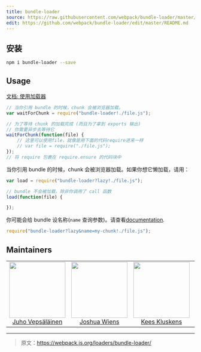 ```yaml
---
title: bundle-loader
source: https://raw.githubusercontent.com/webpack/bundle-loader/master/README.md
edit: https://github.com/webpack/bundle-loader/edit/master/README.md
---
```

## 安装

```bash
npm i bundle-loader --save
```

## Usage

[文档: 使用加载器](http://webpack.github.io/docs/using-loaders.html)

``` javascript
// 当你引用 bundle 的时候，chunk 会被浏览器加载。
var waitForChunk = require("bundle-loader!./file.js");

// 为了等待 chunk 的加载完成 (而且为了拿到 exports 输出)
// 你需要异步去等待它
waitForChunk(function(file) {
	// 这里可以使用file，就像是用下面的代码require进来一样
	// var file = require("./file.js");
});
// 将 require 包裹在 require.ensure 的代码块中
```

当你引用 bundle 的时候，chunk 会被浏览器加载。如果你想它懒加载，请用：

``` javascript
var load = require("bundle-loader?lazy!./file.js");

// bundle 不会被加载，除非你调用了 call 函数
load(function(file) {

});
```

你可能会给 bundle 设名称(`name` 查询参数)。请查看[documentation](https://github.com/webpack/loader-utils#interpolatename).

``` javascript
require("bundle-loader?lazy&name=my-chunk!./file.js");
```

## Maintainers

<table>
  <tbody>
    <tr>
      <td align="center">
        <img width="150" height="150"
        src="https://avatars3.githubusercontent.com/u/166921?v=3&s=150">
        </br>
        <a href="https://github.com/bebraw">Juho Vepsäläinen</a>
      </td>
      <td align="center">
        <img width="150" height="150"
        src="https://avatars2.githubusercontent.com/u/8420490?v=3&s=150">
        </br>
        <a href="https://github.com/d3viant0ne">Joshua Wiens</a>
      </td>
      <td align="center">
        <img width="150" height="150"
        src="https://avatars3.githubusercontent.com/u/533616?v=3&s=150">
        </br>
        <a href="https://github.com/SpaceK33z">Kees Kluskens</a>
      </td>
      <td align="center">
        <img width="150" height="150"
        src="https://avatars3.githubusercontent.com/u/3408176?v=3&s=150">
        </br>
        <a href="https://github.com/TheLarkInn">Sean Larkin</a>
      </td>
    </tr>
  <tbody>
</table>


[npm]: https://img.shields.io/npm/v/bundle-loader.svg
[npm-url]: https://npmjs.com/package/bundle-loader

[deps]: https://david-dm.org/webpack-contrib/bundle-loader.svg
[deps-url]: https://david-dm.org/webpack-contrib/bundle-loader

[chat]: https://img.shields.io/badge/gitter-webpack%2Fwebpack-brightgreen.svg
[chat-url]: https://gitter.im/webpack/webpack

***

> 原文：https://webpack.js.org/loaders/bundle-loader/